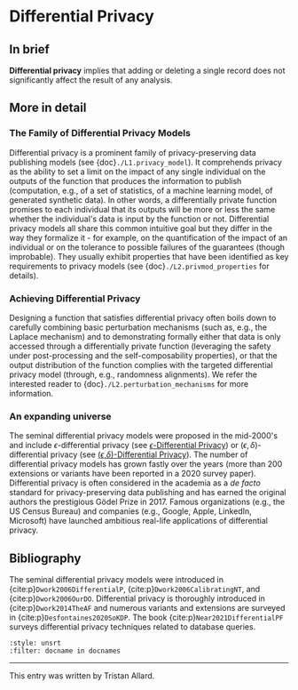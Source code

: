 # Differential Privacy

## In brief

**Differential privacy** implies that adding or deleting a single record does not significantly affect the result of any analysis.

## More in detail

### The Family of Differential Privacy Models
Differential privacy is a prominent family of privacy-preserving data
publishing models (see {doc}`./L1.privacy_model`). It comprehends
privacy as the ability to set a limit on the impact of any single
individual on the outputs of the function that produces the
information to publish (computation, e.g., of a set of statistics, of
a machine learning model, of generated synthetic data). In other
words, a differentially private function promises to each individual
that its outputs will be more or less the same whether the
individual's data is input by the function or not. Differential
privacy models all share this common intuitive goal but they differ in
the way they formalize it - for example, on the quantification of the
impact of an individual or on the tolerance to possible failures of
the guarantees (though improbable). They usually exhibit properties
that have been identified as key requirements to privacy models (see
{doc}`./L2.privmod_properties` for details).


### Achieving Differential Privacy
Designing a function that satisfies differential privacy often boils
down to carefully combining basic perturbation mechanisms (such as,
e.g., the Laplace mechanism) and to demonstrating formally either that
data is only accessed through a differentially private function
(leveraging the safety under post-processing and the
self-composability properties), or that the output distribution of the
function complies with the targeted differential privacy model
(through, e.g., randomness alignments). We refer the interested reader
to {doc}`./L2.perturbation_mechanisms` for more information.


### An expanding universe
The seminal differential privacy models were proposed in the
mid-2000's and include $\epsilon$-differential privacy (see
[$\epsilon$-Differential Privacy](./L3.epsilon_DP)) or $(\epsilon,
\delta)$-differential privacy (see <!--{doc}`./L3.epsilon_delta_DP` -
--> [($\epsilon$,$\delta$)-Differential
Privacy](./L3.epsilon_delta_DP.md)). The number of differential
privacy models has grown fastly over the years (more than 200
extensions or variants have been reported in a 2020 survey
paper). Differential privacy is often considered in the academia as a
*de facto* standard for privacy-preserving data publishing and has
earned the original authors the prestigious Gödel Prize
in 2017. Famous organizations (e.g., the US Census Bureau) and
companies (e.g., Google, Apple, LinkedIn, Microsoft) have launched
ambitious real-life applications of differential privacy.


## Bibliography
The seminal differential privacy models were introduced in
{cite:p}`Dwork2006DifferentialP`, {cite:p}`Dwork2006CalibratingNT`,
and {cite:p}`Dwork2006OurDO`. Differential privacy is thoroughly
introduced in {cite:p}`Dwork2014TheAF` and numerous variants and
extensions are surveyed in {cite:p}`Desfontaines2020SoKDP`. The book
{cite:p}`Near2021DifferentialPF` surveys differential privacy
techniques related to database queries.

```{bibliography}
:style: unsrt
:filter: docname in docnames
```

---
 
This entry was written by Tristan Allard.

